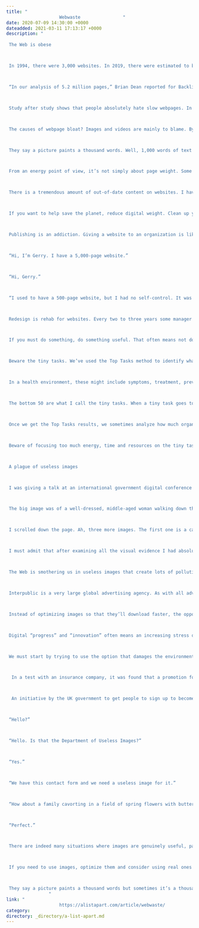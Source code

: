 ```yaml
---
title: "
					Webwaste				"
date: 2020-07-09 14:30:00 +0000
dateadded: 2021-03-11 17:13:17 +0000
description: "
					
 The Web is obese 



 In 1994, there were 3,000 websites. In 2019, there were estimated to be 1.7 billion, almost one website for every three people on the planet. Not only has the number of websites exploded, the weight of each page has also skyrocketed. Between 2003 and 2019, the average webpage weight grew from about 100&nbsp;KB to about 4&nbsp;MB. The results? 



 “In our analysis of 5.2 million pages,” Brian Dean reported for Backlinko in October 2019, “the average time it takes to fully load a webpage is 10.3 seconds on desktop and 27.3 seconds on mobile.” In 2013, Radware calculated that the average load time for a webpage on mobile was 4.3 seconds. 



 Study after study shows that people absolutely hate slow webpages. In 2018, Google research found that 53% of mobile site visitors left a page that took longer than three seconds to load. A 2015 study by Radware found that “a site that loads in 3 seconds experiences 22% fewer page views, a 50% higher bounce rate, and a 22% fewer conversions than a site that loads in 1 second, while a site that loads in 5 seconds experiences 35% fewer page views, a 105% higher bounce rate, and 38% fewer conversions.” 



 The causes of webpage bloat? Images and videos are mainly to blame. By 2022, it’s estimated that online videos will make up more than 82% of all consumer Internet traffic—15 times more than in 2017. However, from the code to the content, everything about Web design has become super-bloated and super-polluting. Consider that if a typical webpage that weighs 4&nbsp;MB is downloaded 600,000 times, one tree will need to be planted in order to deal with the resulting pollution. 



 They say a picture paints a thousand words. Well, 1,000 words of text takes up roughly two A4 (210 mm wide and 297 mm long) pages and weighs about 6&nbsp;KB. You’d place about four images that are 9 cm x 16 cm on two A4 pages. Let’s say these images are well optimized and weigh 40&nbsp;KB each. (A poorly optimized image could weigh several megabytes.) Even with such high optimization, two A4 pages of images will weigh around 160&nbsp;KB. That’s 27 times more than the two A4 pages of text. A 30-second video, on the other hand, could easily weigh 3&nbsp;MB. Videos create massively more pollution than text. Text is the ultimate compression technique. It is by far the most environmentally friendly way to communicate. If you want to save the planet, use more text. Think about digital weight. 



 From an energy point of view, it’s not simply about page weight. Some pages may have very heavy processing demands once they are downloaded. Other pages, particularly those that are ad-driven, will download with lots of third-party websites hanging off them, either feeding them content, or else demanding to be fed data, often personal data on the site’s visitor. It’s like a type of Trojan Horse. You think you’re accessing one website or app, but then all these other third parties start accessing you. According to Trent Walton, the top 50 most visited websites had an average of 22 third-party websites hanging off them. The New York Times had 64, while Washington Post had 63. All these third-party websites create pollution and invade privacy. 



 There is a tremendous amount of out-of-date content on websites. I have worked with hundreds of websites where we had to delete up to 90% of the pages in order to start seeing improvements. Poorly written, out-of-date code is also a major problem. By cleaning up its JavaScript code, Wikipedia estimated that they saved 4.3 terabytes a day of data bandwidth for their visitors. By saving those terabytes, we saved having to plant almost 700 trees to deal with the yearly pollution that would have been caused. 



 If you want to help save the planet, reduce digital weight. Clean up your website. Before you add an image, make sure that it does something useful and it’s the most optimized image possible. Every time you add code, make sure it does something useful and it’s the leanest code possible. Always be on the lookout for waste images, waste code, waste content. Get into the habit of removing something every time you add something. 



 Publishing is an addiction. Giving a website to an organization is like giving a pub to an alcoholic. You remember the saying, “There’s a book inside everyone”? Well, the Web let the book out. It’s happy days for a while as we all publish, publish, publish. Then… 



 “Hi, I’m Gerry. I have a 5,000-page website.” 



 “Hi, Gerry.” 



 “I used to have a 500-page website, but I had no self-control. It was one more page, one more page… What harm could one more page do?” 



 Redesign is rehab for websites. Every two to three years some manager either gets bored with the design or some other manager meets a customer who tells them about how horrible it is to find anything on the website. The design team rounds up a new bunch of fake images and fake content for the top-level pages, while carefully avoiding going near the heaving mess at the lower levels. After the launch, everyone is happy for a while (except the customers, of course) because in many organizations what is important is to be seen to be doing things and producing and launching things, rather than to do something useful. 



 If you must do something, do something useful. That often means not doing, removing, minimizing, cleaning up. 



 Beware the tiny tasks. We’ve used the Top Tasks method to identify what matters and what doesn’t matter to people, whether they’re buying a car, choosing a university, looking after their health, buying some sort of technology product, or whatever. In any environment we’ve carried it out in—and we’ve done it more than 500 times—there are no more than 100 things that could potentially matter. 



 In a health environment, these might include symptoms, treatment, prevention, costs, waiting times, etc. When buying a car they might include price, engine type, warranties, service costs, etc. We’ve carried out Top Tasks surveys in some 40 countries and 30 languages, with upwards of 400,000 people voting. In every single survey the same patterns emerge. Let’s say there are 100 potential tasks. People are asked to vote on the tasks that are most important to them. When the results come in, we will find that five of the tasks will get the first 25% of the vote. 50 tasks will get the final 25% of the vote. The top five tasks get as much of the vote as the bottom 50. It’s the same pattern in Norway, New Zealand, Israel, USA, Canada, UK, Brazil, wherever. 



 The bottom 50 are what I call the tiny tasks. When a tiny task goes to sleep at night it dreams of being a top task. These tiny tasks—the true waste generators—are highly ambitious and enthusiastic. They will do everything they can to draw attention to themselves, and one of the best ways of doing that is to produce lots of content, design, code. 



 Once we get the Top Tasks results, we sometimes analyze how much organizational effort is going into each task. Invariably, there is an inverse relationship between the importance of the task to the customer and the effort that the organization is making in relation to these tasks. The more important it is to the customer, the less is being done; the less important it is to the customer, the more is being done. 



 Beware of focusing too much energy, time and resources on the tiny tasks. Reducing the tiny tasks is the number one way you can reduce the number of pages and features. Save the planet. Delete the tiny tasks. 



 A plague of useless images 



 I was giving a talk at an international government digital conference once, and I asked people to send me examples of where digital government was working well. One suggestion was for a website in a language I don’t speak. When I visited it, I saw one of those typical big images that you see on so many websites. I thought to myself: I’m going to try and understand this website based on its images. 



 The big image was of a well-dressed, middle-aged woman walking down the street while talking on her phone. I put on my Sherlock Holmes hat. Hmm… Something to do with telecommunications, perhaps? Why would they choose a woman instead of a man, or a group of women and men? She’s married, I deduced by looking at the ring on her finger. What is that telling me? And what about her age? Why isn’t she younger or older? And why is she alone? Questions, questions, but I’m no Sherlock Holmes. I couldn’t figure out anything useful from this image. 



 I scrolled down the page. Ah, three more images. The first one is a cartoon-like image of a family on vacation. Hmm… The next one is of two men and one woman in a room. One of them has reached their hand out and placed it on something, but I can’t see what that something is, because the other two have placed their hands on top of that hand. It’s a type of pledge or something, a secret society, perhaps? Two of them are smiling and the third is trying to smile. What could that mean? And then the final picture is of a middle-aged man staring into the camera, neither smiling nor unsmiling, with a somewhat kind, thoughtful look. What is happening? 



 I must admit that after examining all the visual evidence I had absolutely no clue what this government website was about. So, I translated it. It was about the employment conditions and legal status of government employees. Now, why didn’t I deduce that from the images? 



 The Web is smothering us in useless images that create lots of pollution. These clichéd, stock images communicate absolutely nothing of value, interest or use. They are one of the worst forms of digital pollution and waste, as they cause page bloat, making it slower for pages to download, while pumping out wholly unnecessary pollution. They take up space on the page, forcing more useful content out of sight, making people scroll for no good reason. 



 Interpublic is a very large global advertising agency. As with all advertising agencies they stress how “creative” they are, which means they love huge, meaningless, happy-clappy polluting images. When I tested their homepage, it emitted almost 8 grams of CO2 as it downloaded, putting Interpublic in the worst 10% of website polluters, according to the Website Carbon Calculator. (For comparison, the Google homepage emits 0.23 grams.) One single image on its homepage weighed 3.2&nbsp;MB. This image could easily have been 10 times smaller, while losing nothing in visual appeal. The Interpublic website is like a filthy, rusty 25-year-old diesel truck, belching fumes as it trundles down the Web. 



 Instead of optimizing images so that they’ll download faster, the opposite is often happening. High-resolution images are a major cost to the environment. If, for example, you move from a 4K resolution image to an 8K one, the file size doesn’t double, it trebles. For example, I saved an image at 4K and it was 6.9&nbsp;MB. At 8K it was 18&nbsp;MB. 



 Digital “progress” and “innovation” often means an increasing stress on the environment. Everything is more. Everything is higher. Everything is faster. And everything is exponentially more demanding of the environment. Digital is greedy for energy and the more it grows the greedier it gets. We need digital innovation that reduces environmental stress, that reduces the digital footprint. We need digital designers who think about the weight of every design decision they make. 



 We must start by trying to use the option that damages the environment least, and that is text. Don’t assume that images are automatically more powerful than text. Sometimes, text does the job better. 



  In a test with an insurance company, it was found that a promotion for a retirement product was deemed less accurate when an image of a face was used than when text only was used.  



  An initiative by the UK government to get people to sign up to become potential organ donors tested eight approaches. The approaches that used images were least effective. Text-only worked best.  



 “Hello?” 



 “Hello. Is that the Department of Useless Images?” 



 “Yes.” 



 “We have this contact form and we need a useless image for it.” 



 “How about a family cavorting in a field of spring flowers with butterflies dancing in the background?” 



 “Perfect.” 



 There are indeed many situations where images are genuinely useful, particularly when it comes to helping people better understand how a product works or looks. Airbnb, for example, found that its growth only began to accelerate after it invested in getting quality images of the rental properties on offer. 



 If you need to use images, optimize them and consider using real ones of real people doing real things. 



 They say a picture paints a thousand words but sometimes it’s a thousand words of crap. 
				"
link: "
					https://alistapart.com/article/webwaste/				"
category:
directory: _directory/a-list-apart.md
---
```

